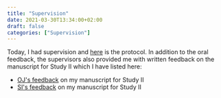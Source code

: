 ```yaml
---
title: "Supervision"
date: 2021-03-30T13:34:00+02:00
draft: false
categories: ["Supervision"]
---
```


Today, I had supervision and [here](210330/supervision.html) is the protocol. In addition to the oral feedback, the supervisors also provided me with written feedback on the manuscript for Study II which I have listed here:

* [OJ's feedback](https://lu.app.box.com/file/793287882818) on my manuscript for Study II
* [SI's feedback](https://lu.app.box.com/file/793222561185) on my manuscript for Study II
<!-- * [RL's feedback]() on my manuscript for Study II -->
<!-- https://lunrjs.com/guides/getting_started.html LUNR https://wbaer.net/2021/01/getting-started-with-lunr.js-and-hugo/ https://github.com/gwleclerc/lunr-hugo g-->
